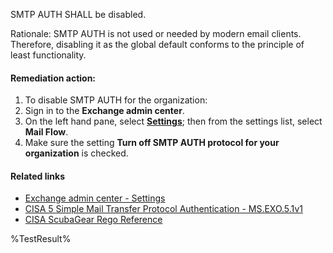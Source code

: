 SMTP AUTH SHALL be disabled.

Rationale: SMTP AUTH is not used or needed by modern email clients. Therefore, disabling it as the global default conforms to the principle of least functionality.

#### Remediation action:

1. To disable SMTP AUTH for the organization:
2. Sign in to the **Exchange admin center**.
3. On the left hand pane, select [**Settings**](https://admin.exchange.microsoft.com/#/settings); then from the settings list, select **Mail Flow**.
4. Make sure the setting **Turn off SMTP AUTH protocol for your organization** is checked.

#### Related links

* [Exchange admin center - Settings](https://admin.exchange.microsoft.com/#/settings)
* [CISA 5 Simple Mail Transfer Protocol Authentication - MS.EXO.5.1v1](https://github.com/cisagov/ScubaGear/blob/main/PowerShell/ScubaGear/baselines/exo.md#msexo51v1)
* [CISA ScubaGear Rego Reference](https://github.com/cisagov/ScubaGear/blob/main/PowerShell/ScubaGear/Rego/EXOConfig.rego#L306)

<!--- Results --->
%TestResult%
